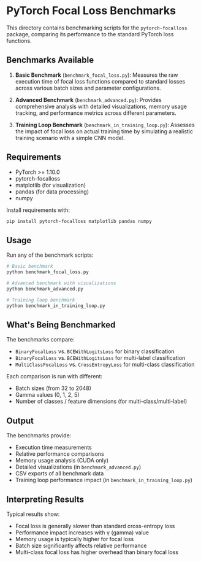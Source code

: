 # PyTorch Focal Loss Benchmarks

This directory contains benchmarking scripts for the `pytorch-focalloss` package, comparing its performance to the standard PyTorch loss functions.

## Benchmarks Available

1. **Basic Benchmark** (`benchmark_focal_loss.py`): Measures the raw execution time of focal loss functions compared to standard losses across various batch sizes and parameter configurations.

2. **Advanced Benchmark** (`benchmark_advanced.py`): Provides comprehensive analysis with detailed visualizations, memory usage tracking, and performance metrics across different parameters.

3. **Training Loop Benchmark** (`benchmark_in_training_loop.py`): Assesses the impact of focal loss on actual training time by simulating a realistic training scenario with a simple CNN model.

## Requirements

- PyTorch >= 1.10.0
- pytorch-focalloss
- matplotlib (for visualization)
- pandas (for data processing)
- numpy

Install requirements with:
```bash
pip install pytorch-focalloss matplotlib pandas numpy
```

## Usage

Run any of the benchmark scripts:

```bash
# Basic benchmark
python benchmark_focal_loss.py

# Advanced benchmark with visualizations
python benchmark_advanced.py

# Training loop benchmark
python benchmark_in_training_loop.py
```

## What's Being Benchmarked

The benchmarks compare:

- `BinaryFocalLoss` vs. `BCEWithLogitsLoss` for binary classification
- `BinaryFocalLoss` vs. `BCEWithLogitsLoss` for multi-label classification
- `MultiClassFocalLoss` vs. `CrossEntropyLoss` for multi-class classification

Each comparison is run with different:
- Batch sizes (from 32 to 2048)
- Gamma values (0, 1, 2, 5)
- Number of classes / feature dimensions (for multi-class/multi-label)

## Output

The benchmarks provide:

- Execution time measurements
- Relative performance comparisons
- Memory usage analysis (CUDA only)
- Detailed visualizations (in `benchmark_advanced.py`)
- CSV exports of all benchmark data
- Training loop performance impact (in `benchmark_in_training_loop.py`)

## Interpreting Results

Typical results show:

- Focal loss is generally slower than standard cross-entropy loss
- Performance impact increases with γ (gamma) value
- Memory usage is typically higher for focal loss
- Batch size significantly affects relative performance
- Multi-class focal loss has higher overhead than binary focal loss
